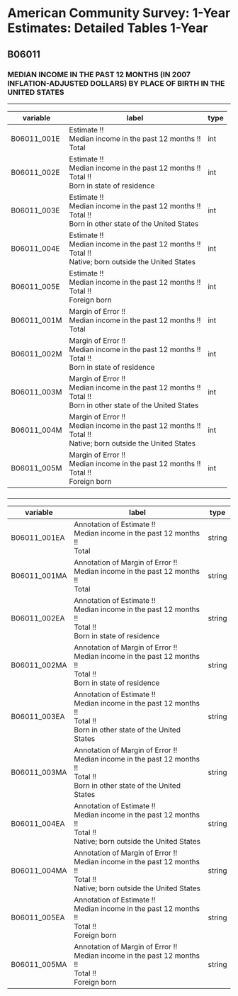 # American Community Survey: 1-Year Estimates: Detailed Tables 1-Year

## B06011

### MEDIAN INCOME IN THE PAST 12 MONTHS (IN 2007 INFLATION-ADJUSTED DOLLARS) BY PLACE OF BIRTH IN THE UNITED STATES

___

| variable | label | type |
| ----- | ----- | ----- |
| B06011_001E | Estimate !!<br>Median income in the past 12 months !!<br>Total | int |
| B06011_002E | Estimate !!<br>Median income in the past 12 months !!<br>Total !!<br>Born in state of residence | int |
| B06011_003E | Estimate !!<br>Median income in the past 12 months !!<br>Total !!<br>Born in other state of the United States | int |
| B06011_004E | Estimate !!<br>Median income in the past 12 months !!<br>Total !!<br>Native; born outside the United States | int |
| B06011_005E | Estimate !!<br>Median income in the past 12 months !!<br>Total !!<br>Foreign born | int |
| B06011_001M | Margin of Error !!<br>Median income in the past 12 months !!<br>Total | int |
| B06011_002M | Margin of Error !!<br>Median income in the past 12 months !!<br>Total !!<br>Born in state of residence | int |
| B06011_003M | Margin of Error !!<br>Median income in the past 12 months !!<br>Total !!<br>Born in other state of the United States | int |
| B06011_004M | Margin of Error !!<br>Median income in the past 12 months !!<br>Total !!<br>Native; born outside the United States | int |
| B06011_005M | Margin of Error !!<br>Median income in the past 12 months !!<br>Total !!<br>Foreign born | int |
### 

___

| variable | label | type |
| ----- | ----- | ----- |
| B06011_001EA | Annotation of Estimate !!<br>Median income in the past 12 months !!<br>Total | string |
| B06011_001MA | Annotation of Margin of Error !!<br>Median income in the past 12 months !!<br>Total | string |
| B06011_002EA | Annotation of Estimate !!<br>Median income in the past 12 months !!<br>Total !!<br>Born in state of residence | string |
| B06011_002MA | Annotation of Margin of Error !!<br>Median income in the past 12 months !!<br>Total !!<br>Born in state of residence | string |
| B06011_003EA | Annotation of Estimate !!<br>Median income in the past 12 months !!<br>Total !!<br>Born in other state of the United States | string |
| B06011_003MA | Annotation of Margin of Error !!<br>Median income in the past 12 months !!<br>Total !!<br>Born in other state of the United States | string |
| B06011_004EA | Annotation of Estimate !!<br>Median income in the past 12 months !!<br>Total !!<br>Native; born outside the United States | string |
| B06011_004MA | Annotation of Margin of Error !!<br>Median income in the past 12 months !!<br>Total !!<br>Native; born outside the United States | string |
| B06011_005EA | Annotation of Estimate !!<br>Median income in the past 12 months !!<br>Total !!<br>Foreign born | string |
| B06011_005MA | Annotation of Margin of Error !!<br>Median income in the past 12 months !!<br>Total !!<br>Foreign born | string |

